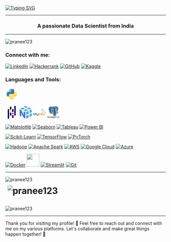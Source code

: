 [![Typing SVG](https://readme-typing-svg.herokuapp.com?font=Fira+Code&weight=600&size=25&pause=1000&color=FFBB8AED&width=435&lines=Hi...Myself+Praneeth+Goud)](https://git.io/typing-svg)

---

<h3 align="center">A passionate Data Scientist from India</h3>

---

<p align="left"> <img src="https://komarev.com/ghpvc/?username=pranee123&label=Profile%20views&color=0e75b6&style=flat" alt="pranee123" /> </p>

<h3 align="left">Connect with me:</h3>
<p align="left">
  <a href="https://www.linkedin.com/in/praneeth-goud-" target="blank" rel="noreferrer" > <img src="https://img.shields.io/badge/LinkedIn-0077B5?style=flat&logo=linkedin&logoColor=white" alt="LinkedIn" width="200" height="50" /></a>
  <a href="https://www.hackerrank.com/profile/praneethgoud2510" target="blank" rel="noreferrer"><img src="https://img.shields.io/badge/Hackerrank-2EC866?style=flat&logo=hackerrank&logoColor=white" alt="Hackerrank" width="220" height="50" /></a>
  <a href="https://github.com/pranee123" target="blank" rel="noreferrer"><img src="https://img.shields.io/badge/GitHub-181717?style=flat&logo=github&logoColor=white" alt="GitHub" width="170" height="50" /></a>
   <a href="https://www.kaggle.com/" target="_blank" rel="noreferrer"><img src="https://www.vectorlogo.zone/logos/kaggle/kaggle-icon.svg" alt="Kaggle" width="40" height="40"/></a>
</p>

<h3 align="left">Languages and Tools:</h3>
<p align="left">
  <!-- Programming Languages -->
  <a href="https://www.python.org" target="_blank" rel="noreferrer"><img src="https://raw.githubusercontent.com/devicons/devicon/master/icons/python/python-original.svg" alt="Python" width="40" height="40"/></a>
  
  <!-- Data Wrangling & Analysis -->
  <a href="https://pandas.pydata.org/" target="_blank" rel="noreferrer"><img src="https://raw.githubusercontent.com/devicons/devicon/2ae2a900d2f041da66e950e4d48052658d850630/icons/pandas/pandas-original.svg" alt="Pandas" width="40" height="40"/></a>
  <a href="https://numpy.org/" target="_blank" rel="noreferrer"><img src="https://raw.githubusercontent.com/devicons/devicon/master/icons/numpy/numpy-original.svg" alt="NumPy" width="40" height="40"/></a>
  <a href="https://www.mysql.com/" target="_blank" rel="noreferrer"><img src="https://raw.githubusercontent.com/devicons/devicon/master/icons/mysql/mysql-original-wordmark.svg" alt="MySQL" width="40" height="40"/></a>
  <a href="https://www.postgresql.org/" target="_blank" rel="noreferrer"><img src="https://raw.githubusercontent.com/devicons/devicon/master/icons/postgresql/postgresql-original-wordmark.svg" alt="PostgreSQL" width="40" height="40"/></a>
  
  <!-- Data Visualization -->
  <a href="https://matplotlib.org/" target="_blank" rel="noreferrer"><img src="https://upload.wikimedia.org/wikipedia/commons/8/84/Matplotlib_icon.svg" alt="Matplotlib" width="40" height="40"/></a>
  <a href="https://seaborn.pydata.org/" target="_blank" rel="noreferrer"><img src="https://seaborn.pydata.org/_static/logo-wide-lightbg.svg" alt="Seaborn" width="60" height="40"/></a>
  <a href="https://www.tableau.com/" target="_blank" rel="noreferrer"><img src="https://github.com/user-attachments/assets/8082ea31-8a90-437e-829b-3d28ecc74299" alt="Tableau" width="80" height="40"/></a>
  <a href="https://powerbi.microsoft.com/" target="_blank" rel="noreferrer"><img src="https://www.vectorlogo.zone/logos/microsoft_powerbi/microsoft_powerbi-icon.svg" alt="Power BI" width="40" height="40"/></a>

  <!-- Machine Learning & Deep Learning -->
  <a href="https://scikit-learn.org/" target="_blank" rel="noreferrer"><img src="https://upload.wikimedia.org/wikipedia/commons/0/05/Scikit_learn_logo_small.svg" alt="Scikit-Learn" width="40" height="40"/></a>
  <a href="https://www.tensorflow.org" target="_blank" rel="noreferrer"><img src="https://www.vectorlogo.zone/logos/tensorflow/tensorflow-icon.svg" alt="TensorFlow" width="40" height="40"/></a>
  <a href="https://pytorch.org/" target="_blank" rel="noreferrer"><img src="https://www.vectorlogo.zone/logos/pytorch/pytorch-icon.svg" alt="PyTorch" width="40" height="40"/></a>

  <!-- Big Data & Cloud -->
  <a href="https://hadoop.apache.org/" target="_blank" rel="noreferrer"><img src="https://www.vectorlogo.zone/logos/apache_hadoop/apache_hadoop-icon.svg" alt="Hadoop" width="40" height="40"/></a>
  <a href="https://spark.apache.org/" target="_blank" rel="noreferrer"><img src="https://upload.wikimedia.org/wikipedia/commons/f/f3/Apache_Spark_logo.svg" alt="Apache Spark" width="40" height="40"/></a>
  <a href="https://aws.amazon.com/" target="_blank" rel="noreferrer"><img src="https://www.vectorlogo.zone/logos/amazon_aws/amazon_aws-icon.svg" alt="AWS" width="40" height="40"/></a>
  <a href="https://cloud.google.com/" target="_blank" rel="noreferrer"><img src="https://www.vectorlogo.zone/logos/google_cloud/google_cloud-icon.svg" alt="Google Cloud" width="40" height="40"/></a>
  <a href="https://azure.microsoft.com/" target="_blank" rel="noreferrer"><img src="https://www.vectorlogo.zone/logos/microsoft_azure/microsoft_azure-icon.svg" alt="Azure" width="40" height="40"/></a>

  <!-- Development Tools -->
  <a href="https://www.docker.com/" target="_blank" rel="noreferrer"><img src="https://www.vectorlogo.zone/logos/docker/docker-icon.svg" alt="Docker" width="40" height="40"/></a>
  <a href="https://flask.palletsprojects.com/" target="_blank" rel="noreferrer"><img src="https://github.com/user-attachments/assets/73db3c9b-b078-4d21-a825-eda73bfbcdcc" width="40" height="40"/></a>
  <a href="https://streamlit.io/" target="_blank" rel="noreferrer"><img src="https://streamlit.io/images/brand/streamlit-mark-color.svg" alt="Streamlit" width="40" height="40"/></a>
  <a href="https://git-scm.com/" target="_blank" rel="noreferrer"><img src="https://www.vectorlogo.zone/logos/git-scm/git-scm-icon.svg" alt="Git" width="40" height="40"/></a>
</p>

---

<p><img align="left" src="https://github-readme-stats.vercel.app/api/top-langs?username=pranee123&show_icons=true&locale=en&layout=compact" alt="pranee123" /></p>

# <p>&nbsp;<img align="center" src="https://github-readme-stats.vercel.app/api?username=pranee123&show_icons=true&locale=en" alt="pranee123" /></p>

<p><img align="center" src="https://github-readme-streak-stats.herokuapp.com/?user=pranee123&" alt="pranee123" /></p>

---

Thank you for visiting my profile! 🚀 Feel free to reach out and connect with me on my various platforms. Let's collaborate and make great things happen together! 🌟

